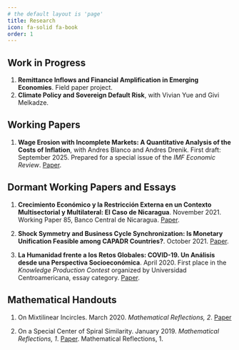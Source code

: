 ```yaml
---
# the default layout is 'page'
title: Research
icon: fa-solid fa-book
order: 1
---
```


## Work in Progress

1. **Remittance Inflows and Financial Amplification in Emerging Economies**. Field paper project.
2. **Climate Policy and Sovereign Default Risk**, with Vivian Yue and Givi Melkadze. 

## Working Papers

1. **Wage Erosion with Incomplete Markets: A Quantitative Analysis of the Costs of Inflation**, with Andres Blanco and Andres Drenik. First draft: September 2025. Prepared for a special issue of the _IMF Economic Review_. [Paper](https://drive.google.com/file/d/1xokCUNR2QIav7S5_2TGC1pZ3sBe1ssad/view). 

## Dormant Working Papers and Essays

1. **Crecimiento Económico y la Restricción Externa en un Contexto Multisectorial y Multilateral: El Caso de Nicaragua**. November 2021. Working Paper 85, Banco Central de Nicaragua.
[Paper](https://www.bcn.gob.ni/system/files_force/documentos/DT085_Crecimiento_econ%C3%B3mico_y_la_restricci%C3%B3n_externa.pdf?download=1). 

3. **Shock Symmetry and Business Cycle Synchronization: Is Monetary Unification Feasible among CAPADR Countries?**. October 2021.
[Paper](https://arxiv.org/pdf/2112.02063.pdf).

5. **La Humanidad frente a los Retos Globales: COVID-19. Un Análisis desde una Perspectiva Socioeconómica**. April 2020. First place in the _Knowledge Production Contest_ organized by Universidad Centroamericana, essay category.
[Paper](https://jbacaob.com/assets/pdf/E_Covid19.pdf).

## Mathematical Handouts

1. On Mixtilinear Incircles. March 2020. _Mathematical Reflections, 2_.
[Paper](https://jbacaob.com/assets/pdf/mr_2_2020_mixtilinear.pdf)

3. On a Special Center of Spiral Similarity. January 2019. _Mathematical Reflections, 1_.
[Paper](https://jbacaob.com/assets/pdf/mr_1_2019_spiral_similarity.pdf). Mathematical Reflections, 1.
